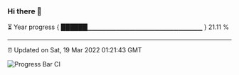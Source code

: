 ### Hi there 👋

⏳ Year progress { ██████▁▁▁▁▁▁▁▁▁▁▁▁▁▁▁▁▁▁▁▁▁▁▁▁ } 21.11 %

---

⏰ Updated on Sat, 19 Mar 2022 01:21:43 GMT

![Progress Bar CI](https://github.com/ZhaoGui/ZhaoGui/workflows/Progress%20Bar%20CI/badge.svg)
